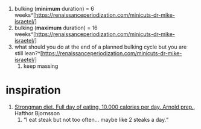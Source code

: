 1. bulking (**minimum** duration) = 6 weeks^[https://renaissanceperiodization.com/minicuts-dr-mike-israetel/]
2. bulking (**maximum** duration) = 16 weeks^[https://renaissanceperiodization.com/minicuts-dr-mike-israetel/]
3. what should you do at the end of a planned bulking cycle but you are still lean?^[https://renaissanceperiodization.com/minicuts-dr-mike-israetel/]
	1. keep massing

# inspiration
1. [Strongman diet. Full day of eating, 10.000 calories per day. Arnold prep.](https://www.youtube.com/watch?v=ZuXAk4i-UrQ), Hafthor Bjornsson
	1. “I eat steak but not too often... maybe like 2 steaks a day.“
